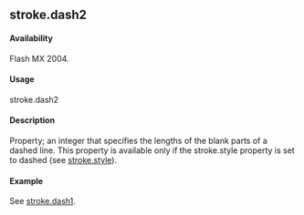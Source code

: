 ## stroke.dash2

#### Availability

Flash MX 2004.

#### Usage

stroke.dash2

#### Description

Property; an integer that specifies the lengths of the blank parts of a dashed line. This property is available only if the
stroke.style property is set to dashed (see [stroke.style](../Stroke_object/stroke20.md)).

#### Example

See [stroke.dash1](../Stroke_object/stroke4.md).


